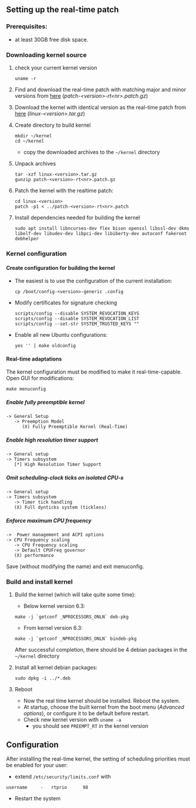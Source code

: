 ## Setting up the real-time patch

### Prerequisites:
- at least 30GB free disk space.

### Downloading kernel source
1. check your current kernel version
   ```
   uname -r
   ```

2. Find and download the real-time patch with matching major and minor versions from [here](https://cdn.kernel.org/pub/linux/kernel/projects/rt/) (*patch-\<version\>-rt\<nr\>.patch.gz*)

3. Download the kernel with identical version as the real-time patch from [here](https://mirrors.edge.kernel.org/pub/linux/kernel/) (*linux-\<version\>.tar.gz*)

4. Create directory to build kernel
   ```
   mkdir ~/kernel
   cd ~/kernel
   ```
   - copy the downloaded archives to the `~/kernel` directory

5. Unpack archives
   ```
   tar -xzf linux-<version>.tar.gz
   gunzip patch-<version>-rt<nr>.patch.gz
   ```

6. Patch the kernel with the realtime patch:
   ```
   cd linux-<version>
   patch -p1 < ../patch-<version>-rt<nr>.patch
   ```

7. Install dependencies needed for building the kernel
   ```
   sudo apt install libncurses-dev flex bison openssl libssl-dev dkms libelf-dev libudev-dev libpci-dev libiberty-dev autoconf fakeroot debhelper
   ```

### Kernel configuration

#### Create configuration for building the kernel
   - The easiest is to use the configuration of the current installation:
      ```
      cp /boot/config-<version>-generic .config
      ```
   - Modify certificates for signature checking
      ```
      scripts/config --disable SYSTEM_REVOCATION_KEYS
      scripts/config --disable SYSTEM_REVOCATION_LIST
      scripts/config --set-str SYSTEM_TRUSTED_KEYS ""
      ```
   - Enable all new Ubuntu configurations:
      ```
      yes '' | make oldconfig
      ```

#### Real-time adaptations
   The kernel configuration must be modified to make it real-time-capable. Open GUI for modifications:
   ```
   make menuconfig
   ```

##### Enable fully preemptible kernel
   ```
   -> General Setup
      -> Preemption Model
         (X) Fully Preemptible Kernel (Real-Time)
   ```

##### Enable high resolution timer support
   ```
   -> General setup
   -> Timers subsystem
      [*] High Resolution Timer Support
   ```

##### Omit scheduling-clock ticks on isolated CPU-s
   ```
   -> General setup
   -> Timers subsystem
      -> Timer tick handling
      (X) Full dynticks system (tickless)
   ```

##### Enforce maximum CPU frequency
   ```
   ->  Power management and ACPI options
   -> CPU Frequency scaling
      -> CPU Frequency scaling
      -> Default CPUFreq governor
      (X) performance
   ```

Save (without modifying the name) and exit menuconfig.

### Build and install kernel

1. Build the kernel (which will take quite some time):
   - Below kernel version 6.3:
   ```
   make -j `getconf _NPROCESSORS_ONLN` deb-pkg
   ```
   - From kernel version 6.3:
   ```
   make -j `getconf _NPROCESSORS_ONLN` bindeb-pkg
   ```
   After successful completion, there should be 4 debian packages in the `~/kernel` directory

2. Install all kernel debian packages:
    ```
    sudo dpkg -i ../*.deb
    ```

3. Reboot
   - Now the real time kernel should be installed. Reboot the system.
   - At startup, choose the built kernel from the boot menu (*Advanced options*), or configure it to be default before restart.
   - Check new kernel version with `uname -a`
      - you should see `PREEMPT_RT` in the kernel version

## Configuration

After installing the real-time kernel, the setting of scheduling priorities must be enabled for your user:
- extend `/etc/security/limits.conf` with
```
username	 -	 rtprio		 98
```
- Restart the system
